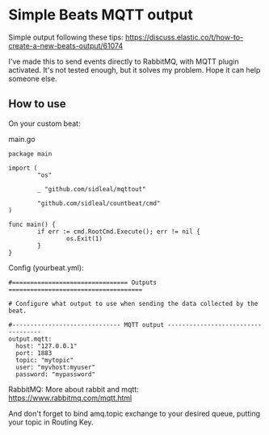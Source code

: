 # Simple Beats MQTT output
Simple output following these tips: https://discuss.elastic.co/t/how-to-create-a-new-beats-output/61074

I've made this to send events directly to RabbitMQ, with MQTT plugin activated. It's not tested enough, but it solves my problem. Hope it can help someone else.

## How to use

On your custom beat:

main.go
```
package main

import (
        "os"

        _ "github.com/sidleal/mqttout"

        "github.com/sidleal/countbeat/cmd"
)

func main() {
        if err := cmd.RootCmd.Execute(); err != nil {
                os.Exit(1)
        }
}
```

Config (yourbeat.yml):

```
#================================ Outputs =====================================

# Configure what output to use when sending the data collected by the beat.

#------------------------------ MQTT output -----------------------------------
output.mqtt:
  host: "127.0.0.1"
  port: 1883
  topic: "mytopic"
  user: "myvhost:myuser"
  password: "mypassword"

```

RabbitMQ:
More about rabbit and mqtt: https://www.rabbitmq.com/mqtt.html

And don't forget to bind amq.topic exchange to your desired queue, putting your topic in Routing Key.
